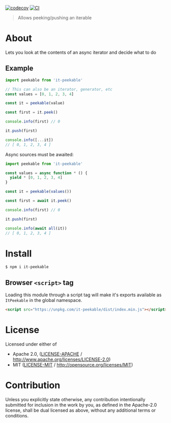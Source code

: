 [![codecov](https://img.shields.io/codecov/c/github/achingbrain/it.svg?style=flat-square)](https://codecov.io/gh/achingbrain/it)
[![CI](https://img.shields.io/github/actions/workflow/status/achingbrain/it/js-test-and-release.yml?branch=master\&style=flat-square)](https://github.com/achingbrain/it/actions/workflows/js-test-and-release.yml?query=branch%3Amaster)

> Allows peeking/pushing an iterable

# About

Lets you look at the contents of an async iterator and decide what to do

## Example

```javascript
import peekable from 'it-peekable'

// This can also be an iterator, generator, etc
const values = [0, 1, 2, 3, 4]

const it = peekable(value)

const first = it.peek()

console.info(first) // 0

it.push(first)

console.info([...it])
// [ 0, 1, 2, 3, 4 ]
```

Async sources must be awaited:

```javascript
import peekable from 'it-peekable'

const values = async function * () {
  yield * [0, 1, 2, 3, 4]
}

const it = peekable(values())

const first = await it.peek()

console.info(first) // 0

it.push(first)

console.info(await all(it))
// [ 0, 1, 2, 3, 4 ]
```

# Install

```console
$ npm i it-peekable
```

## Browser `<script>` tag

Loading this module through a script tag will make it's exports available as `ItPeekable` in the global namespace.

```html
<script src="https://unpkg.com/it-peekable/dist/index.min.js"></script>
```

# License

Licensed under either of

- Apache 2.0, ([LICENSE-APACHE](LICENSE-APACHE) / <http://www.apache.org/licenses/LICENSE-2.0>)
- MIT ([LICENSE-MIT](LICENSE-MIT) / <http://opensource.org/licenses/MIT>)

# Contribution

Unless you explicitly state otherwise, any contribution intentionally submitted for inclusion in the work by you, as defined in the Apache-2.0 license, shall be dual licensed as above, without any additional terms or conditions.
